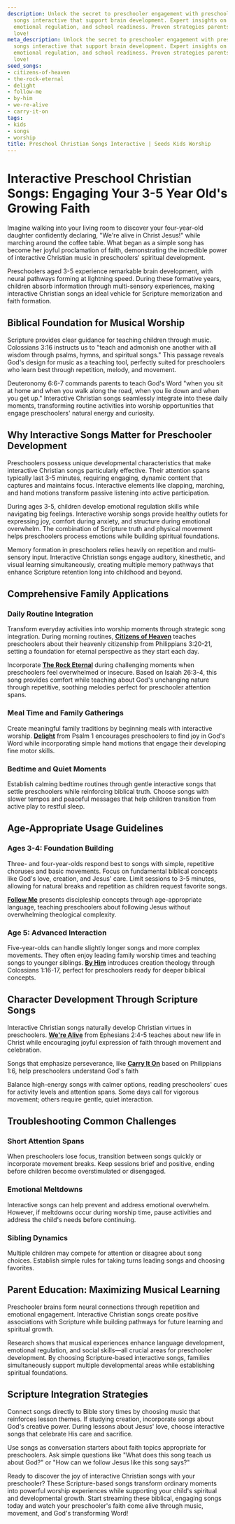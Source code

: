 ```yaml
---
description: Unlock the secret to preschooler engagement with preschool christian
  songs interactive that support brain development. Expert insights on ages 3-5 learning,
  emotional regulation, and school readiness. Proven strategies parents and teachers
  love!
meta_description: Unlock the secret to preschooler engagement with preschool christian
  songs interactive that support brain development. Expert insights on ages 3-5 learning,
  emotional regulation, and school readiness. Proven strategies parents and teachers
  love!
seed_songs:
- citizens-of-heaven
- the-rock-eternal
- delight
- follow-me
- by-him
- we-re-alive
- carry-it-on
tags:
- kids
- songs
- worship
title: Preschool Christian Songs Interactive | Seeds Kids Worship
---
```

# Interactive Preschool Christian Songs: Engaging Your 3-5 Year Old's Growing Faith

Imagine walking into your living room to discover your four-year-old daughter confidently declaring, "We're alive in Christ Jesus!" while marching around the coffee table. What began as a simple song has become her joyful proclamation of faith, demonstrating the incredible power of interactive Christian music in preschoolers' spiritual development.

Preschoolers aged 3-5 experience remarkable brain development, with neural pathways forming at lightning speed. During these formative years, children absorb information through multi-sensory experiences, making interactive Christian songs an ideal vehicle for Scripture memorization and faith formation.

## Biblical Foundation for Musical Worship

Scripture provides clear guidance for teaching children through music. Colossians 3:16 instructs us to "teach and admonish one another with all wisdom through psalms, hymns, and spiritual songs." This passage reveals God's design for music as a teaching tool, perfectly suited for preschoolers who learn best through repetition, melody, and movement.

Deuteronomy 6:6-7 commands parents to teach God's Word "when you sit at home and when you walk along the road, when you lie down and when you get up." Interactive Christian songs seamlessly integrate into these daily moments, transforming routine activities into worship opportunities that engage preschoolers' natural energy and curiosity.

## Why Interactive Songs Matter for Preschooler Development

Preschoolers possess unique developmental characteristics that make interactive Christian songs particularly effective. Their attention spans typically last 3-5 minutes, requiring engaging, dynamic content that captures and maintains focus. Interactive elements like clapping, marching, and hand motions transform passive listening into active participation.

During ages 3-5, children develop emotional regulation skills while navigating big feelings. Interactive worship songs provide healthy outlets for expressing joy, comfort during anxiety, and structure during emotional overwhelm. The combination of Scripture truth and physical movement helps preschoolers process emotions while building spiritual foundations.

Memory formation in preschoolers relies heavily on repetition and multi-sensory input. Interactive Christian songs engage auditory, kinesthetic, and visual learning simultaneously, creating multiple memory pathways that enhance Scripture retention long into childhood and beyond.

## Comprehensive Family Applications

### Daily Routine Integration

Transform everyday activities into worship moments through strategic song integration. During morning routines, **[Citizens of Heaven](https://seedskidsworship.com/product/power/)** teaches preschoolers about their heavenly citizenship from Philippians 3:20-21, setting a foundation for eternal perspective as they start each day.

Incorporate **[The Rock Eternal](https://seedskidsworship.com/product/the-rock-eternal-isaiah-263-4-2/)** during challenging moments when preschoolers feel overwhelmed or insecure. Based on Isaiah 26:3-4, this song provides comfort while teaching about God's unchanging nature through repetitive, soothing melodies perfect for preschooler attention spans.

### Meal Time and Family Gatherings

Create meaningful family traditions by beginning meals with interactive worship. **[Delight](https://seedskidsworship.com/product/seeds-of-character-vol-6/)** from Psalm 1 encourages preschoolers to find joy in God's Word while incorporating simple hand motions that engage their developing fine motor skills.

### Bedtime and Quiet Moments

Establish calming bedtime routines through gentle interactive songs that settle preschoolers while reinforcing biblical truth. Choose songs with slower tempos and peaceful messages that help children transition from active play to restful sleep.

## Age-Appropriate Usage Guidelines

### Ages 3-4: Foundation Building

Three- and four-year-olds respond best to songs with simple, repetitive choruses and basic movements. Focus on fundamental biblical concepts like God's love, creation, and Jesus' care. Limit sessions to 3-5 minutes, allowing for natural breaks and repetition as children request favorite songs.

**[Follow Me](https://seedskidsworship.com/product/follow-me-matthew-1624-25/)** presents discipleship concepts through age-appropriate language, teaching preschoolers about following Jesus without overwhelming theological complexity.

### Age 5: Advanced Interaction

Five-year-olds can handle slightly longer songs and more complex movements. They often enjoy leading family worship times and teaching songs to younger siblings. **[By Him](https://seedskidsworship.com/product/by-him-colossians-116-17-2/)** introduces creation theology through Colossians 1:16-17, perfect for preschoolers ready for deeper biblical concepts.

## Character Development Through Scripture Songs

Interactive Christian songs naturally develop Christian virtues in preschoolers. **[We're Alive](https://seedskidsworship.com/product/were-alive-ephesians-24-5-2/)** from Ephesians 2:4-5 teaches about new life in Christ while encouraging joyful expression of faith through movement and celebration.

Songs that emphasize perseverance, like **[Carry It On](https://seedskidsworship.com/product/ask-seek-knock-matthew-77-8-2/)** based on Philippians 1:6, help preschoolers understand God's faith

Balance high-energy songs with calmer options, reading preschoolers' cues for activity levels and attention spans. Some days call for vigorous movement; others require gentle, quiet interaction.

## Troubleshooting Common Challenges

### Short Attention Spans

When preschoolers lose focus, transition between songs quickly or incorporate movement breaks. Keep sessions brief and positive, ending before children become overstimulated or disengaged.

### Emotional Meltdowns

Interactive songs can help prevent and address emotional overwhelm. However, if meltdowns occur during worship time, pause activities and address the child's needs before continuing.

### Sibling Dynamics

Multiple children may compete for attention or disagree about song choices. Establish simple rules for taking turns leading songs and choosing favorites.

## Parent Education: Maximizing Musical Learning

Preschooler brains form neural connections through repetition and emotional engagement. Interactive Christian songs create positive associations with Scripture while building pathways for future learning and spiritual growth.

Research shows that musical experiences enhance language development, emotional regulation, and social skills—all crucial areas for preschooler development. By choosing Scripture-based interactive songs, families simultaneously support multiple developmental areas while establishing spiritual foundations.

## Scripture Integration Strategies

Connect songs directly to Bible story times by choosing music that reinforces lesson themes. If studying creation, incorporate songs about God's creative power. During lessons about Jesus' love, choose interactive songs that celebrate His care and sacrifice.

Use songs as conversation starters about faith topics appropriate for preschoolers. Ask simple questions like "What does this song teach us about God?" or "How can we follow Jesus like this song says?"

Ready to discover the joy of interactive Christian songs with your preschooler? These Scripture-based songs transform ordinary moments into powerful worship experiences while supporting your child's spiritual and developmental growth. Start streaming these biblical, engaging songs today and watch your preschooler's faith come alive through music, movement, and God's transforming Word!

<script type="application/ld+json">
{
  "@context": "https://schema.org",
  "@type": "Article",
  "headline": "Preschool Christian Songs Interactive",
  "author": {
    "@type": "Organization",
    "name": "Seeds Kids Worship"
  },
  "publisher": {
    "@type": "Organization",
    "name": "Seeds Kids Worship",
    "logo": {
      "@type": "ImageObject",
      "url": "https://seedskidsworship.com/logo.png"
    }
  },
  "datePublished": "2025-09-06T21:16:49.191264",
  "dateModified": "2025-09-06T21:16:49.191283",
  "description": "Unlock the secret to preschooler engagement with preschool christian songs interactive that support brain development. Expert insights on ages 3-5 learning, emo",
  "mainEntityOfPage": {
    "@type": "WebPage",
    "@id": "https://seedskidsworship.com/activities/preschool-christian-songs-interactive/"
  }
}
</script>

<script type="application/ld+json">
{
  "@context": "https://schema.org",
  "@type": "Product",
  "name": "Citizens Of Heaven",
  "description": "A scripture song teaching kids about their heavenly citizenship based on Philippians 3:20-21. Reminds children that this world isn't their home and encourages an eternal perspective while worshiping God through memorizing His Word.",
  "url": "https://seedskidsworship.com/product/power/",
  "brand": {
    "@type": "Brand",
    "name": "Seeds Kids Worship"
  },
  "category": "Children's Christian Music",
  "album": "Power"
}
</script>

<script type="application/ld+json">
{
  "@context": "https://schema.org",
  "@type": "Product",
  "name": "The Rock Eternal",
  "description": "Steadfast song about trusting in the Lord as the Rock eternal from Isaiah 26:3-4",
  "url": "https://seedskidsworship.com/product/the-rock-eternal-isaiah-263-4-2/",
  "brand": {
    "@type": "Brand",
    "name": "Seeds Kids Worship"
  },
  "category": "Children's Christian Music",
  "album": "Seeds of Praise"
}
</script>

<script type="application/ld+json">
{
  "@context": "https://schema.org",
  "@type": "Product",
  "name": "Delight",
  "description": "Scripture song based on Psalm 1 exploring biblical character development. Helps children understand living by the Spirit versus the flesh encouraging delight in God's Word and righteous living through engaging worship music.",
  "url": "https://seedskidsworship.com/product/seeds-of-character-vol-6/",
  "brand": {
    "@type": "Brand",
    "name": "Seeds Kids Worship"
